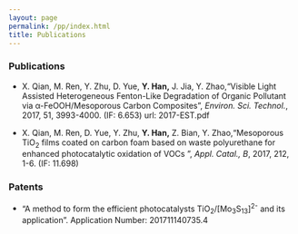 ```yaml
---
layout: page
permalink: /pp/index.html
title: Publications
---
```


### Publications

- X. Qian, M. Ren, Y. Zhu, D. Yue, <b>Y. Han,</b> J. Jia, Y. Zhao,“Visible Light Assisted Heterogeneous Fenton-Like Degradation of Organic Pollutant via α-FeOOH/Mesoporous Carbon Composites”, <em>Environ. Sci. Technol.</em>, 2017, 51, 3993-4000. (IF: 6.653)
url: 2017-EST.pdf

- X. Qian, M. Ren, D. Yue, Y. Zhu, <b>Y. Han,</b> Z. Bian, Y. Zhao,“Mesoporous TiO<sub>2</sub> films coated on carbon foam based on waste polyurethane for enhanced photocatalytic oxidation of VOCs ”, <em>Appl. Catal., B</em>, 2017, 212, 1-6. (IF: 11.698)

### Patents

- “A method to form the efficient photocatalysts TiO<sub>2</sub>/[Mo<sub>3</sub>S<sub>13</sub>]<sup>2-</sup> and its application”. Application Number:  201711140735.4
